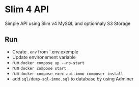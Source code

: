 # Slim 4 API

Simple API using Slim v4 MySQL and optionnaly S3 Storage

## Run

- Create `.env` from `.env.exemple
- Update environement variable
- run `docker compose up --no-start`
- run `docker compose start`
- run `docker compose exec api.immo composer install`
- add `sql/dump-sql-immo.sql` to database by using Adminer
